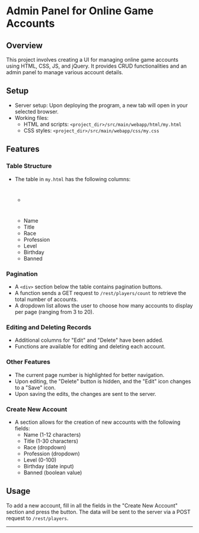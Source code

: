 # Admin Panel for Online Game Accounts

## Overview
This project involves creating a UI for managing online game accounts using HTML, CSS, JS, and jQuery. It provides CRUD functionalities and an admin panel to manage various account details.

## Setup
- Server setup: Upon deploying the program, a new tab will open in your selected browser.
- Working files:
    - HTML and scripts: `<project_dir>/src/main/webapp/html/my.html`
    - CSS styles: `<project_dir>/src/main/webapp/css/my.css`

## Features

### Table Structure
- The table in `my.html` has the following columns:
    - #
    - Name
    - Title
    - Race
    - Profession
    - Level
    - Birthday
    - Banned

### Pagination
- A `<div>` section below the table contains pagination buttons.
- A function sends a GET request to `/rest/players/count` to retrieve the total number of accounts.
- A dropdown list allows the user to choose how many accounts to display per page (ranging from 3 to 20).

### Editing and Deleting Records
- Additional columns for "Edit" and "Delete" have been added.
- Functions are available for editing and deleting each account.

### Other Features
- The current page number is highlighted for better navigation.
- Upon editing, the "Delete" button is hidden, and the "Edit" icon changes to a "Save" icon.
- Upon saving the edits, the changes are sent to the server.

### Create New Account
- A section allows for the creation of new accounts with the following fields:
    - Name (1-12 characters)
    - Title (1-30 characters)
    - Race (dropdown)
    - Profession (dropdown)
    - Level (0-100)
    - Birthday (date input)
    - Banned (boolean value)
  
## Usage
To add a new account, fill in all the fields in the "Create New Account" section and press the button. The data will be sent to the server via a POST request to `/rest/players`.

---

